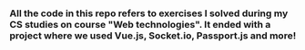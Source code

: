 ### All the code in this repo refers to exercises I solved during my CS studies on course "Web technologies". It ended with a project where we used Vue.js, Socket.io, Passport.js and more!

